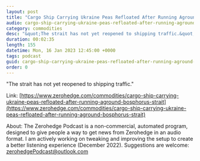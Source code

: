 ```yaml
---
layout: post
title: "Cargo Ship Carrying Ukraine Peas Refloated After Running Aground In Bosphorus Strait "
audio: cargo-ship-carrying-ukraine-peas-refloated-after-running-aground-bosphorus-strait-0
category: commodities
desc: "&quot;The strait has not yet reopened to shipping traffic.&quot;"
duration: 00:02:35
length: 155
datetime: Mon, 16 Jan 2023 12:45:00 +0000
tags: podcast
guid: cargo-ship-carrying-ukraine-peas-refloated-after-running-aground-bosphorus-strait-0
order: 0
---
```

&quot;The strait has not yet reopened to shipping traffic.&quot;

Link: [https://www.zerohedge.com/commodities/cargo-ship-carrying-ukraine-peas-refloated-after-running-aground-bosphorus-strait](https://www.zerohedge.com/commodities/cargo-ship-carrying-ukraine-peas-refloated-after-running-aground-bosphorus-strait)

About: The Zerohedge Podcast is a non-commercial, automated program, designed to give people a way to get news from Zerohedge in an audio format.  I am actively working on tweaking and improving the setup to create a better listening experience (December 2022).  Suggestions are welcome: [zerohedgePodcast@outlook.com](mailto:zerohedgePodcast@outlook.com)